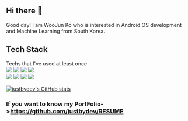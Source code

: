 ## Hi there 👋

Good day! I am WooJun Ko who is interested in Android OS development and Machine Learning from South Korea.

## Tech Stack
Techs that I've used at least once<br>
<img src="https://img.shields.io/badge/Android Studio-2EFE2E?style=flat-square&logo=Android&logoColor=white"/></a>
<img src="https://img.shields.io/badge/C-E2A9F3?style=flat-square&logo=C&logoColor=black"/></a>
<img src="https://img.shields.io/badge/Python-3766AB?style=flat-square&logo=Python&logoColor=white"/></a>
<img src="https://img.shields.io/badge/Java-2E2EFE?style=flat-square&logo=Java&logoColor=white"/></a><br>
<img src="https://img.shields.io/badge/Django-F7FE2E?style=flat-square&logo=Django&logoColor=black"/></a>
<img src="https://img.shields.io/badge/HTML-FF0000?style=flat-square&logo=HTML5&logoColor=white"/></a>
<img src="https://img.shields.io/badge/CSS3-0431B4?style=flat-square&logo=CSS3&logoColor=white"/></a>
<img src="https://img.shields.io/badge/JavaScript-FFBF00?style=flat-square&logo=Javascript&logoColor=white"/></a><br>

[![justbydev's GitHub stats](https://github-readme-stats.vercel.app/api?username=justbydev)](https://github.com/justbydev/github-readme-stats)<br>
### If you want to know my PortFolio->https://github.com/justbydev/RESUME
<!--
**justbydev/justbydev** is a ✨ _special_ ✨ repository because its `README.md` (this file) appears on your GitHub profile.

Here are some ideas to get you started:

- 🔭 I’m currently working on ...
- 🌱 I’m currently learning ...
- 👯 I’m looking to collaborate on ...
- 🤔 I’m looking for help with ...
- 💬 Ask me about ...
- 📫 How to reach me: ...
- 😄 Pronouns: ...
- ⚡ Fun fact: ...
-->
